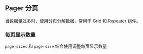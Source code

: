 <div class="demo-header">
<p class="overviewicon">
  <span class="wapi-form-page"/>
</p>

## Pager 分页

<nova-uxlink widget-name="Pager"></nova-uxlink>

当数据量过多时，使用分页分解数据，常用于 Grid 和 Repeater 组件。
</div>

### 每页显示数量

`page-sizes` 和 `page-size` 结合使用调整每页显示数量

<nova-demo-view link="pager/page-size.vue"></nova-demo-view>

<br />
